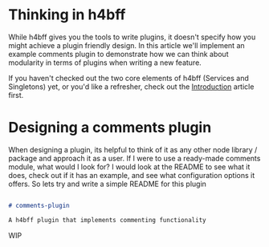 # Thinking in h4bff

While h4bff gives you the tools to write plugins, it doesn't specify how you might achieve a plugin friendly design. In this article we'll implement an example comments plugin to demonstrate how we
can think about modularity in terms of plugins when writing a new feature.

If you haven't checked out the two core elements of h4bff (Services and Singletons) yet, or you'd
like a refresher, check out the [Introduction](Introduction.md) article first.

# Designing a comments plugin

When designing a plugin, its helpful to think of it as any other node library / package and
approach it as a user. If I were to use a ready-made comments module, what would I look for? I
would look at the README to see what it does, check out if it has an example, and see what
configuration options it offers. So lets try and write a simple README for this plugin

```markdown

# comments-plugin

A h4bff plugin that implements commenting functionality

```

WIP